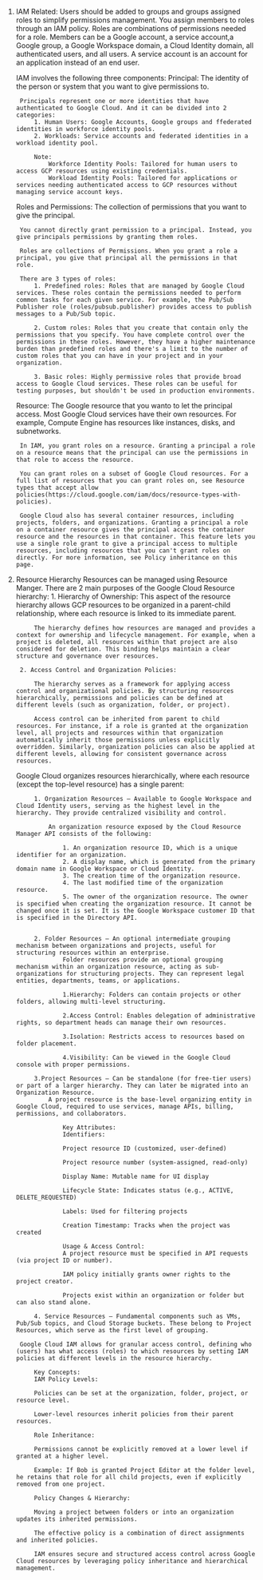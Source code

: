 1. IAM Related:
    Users should be added to groups and groups assigned roles to simplify permissions management.
    You assign members to roles through an IAM policy. Roles are combinations of permissions needed for a role. Members can be a Google account, a service account,a Google group, a Google Workspace domain, a Cloud Identity domain, all authenticated users, and all users. A service account is an account for an application instead of an end user. 
    

    IAM involves the following three components:
    Principal: 
        The identity of the person or system that you want to give permissions to.

        Principals represent one or more identities that have authenticated to Google Cloud. And it can be divided into 2 categories:
            1. Human Users: Google Accounts, Google groups and ffederated identities in workforce identity pools.
            2. Workloads: Service accounts and federated identities in a workload identity pool.
        
            Note:
                Workforce Identity Pools: Tailored for human users to access GCP resources using existing credentials.
                Workload Identity Pools: Tailored for applications or services needing authenticated access to GCP resources without managing service account keys.

    Roles and Permissions: 
        The collection of permissions that you want to give the principal.

        You cannot directly grant permission to a principal. Instead, you give principals permissions by granting them roles.

        Roles are collections of Permissions. When you grant a role a principal, you give that principal all the permissions in that role. 

        There are 3 types of roles: 
            1. Predefined roles: Roles that are managed by Google Cloud services. These roles contain the permissions needed to perform common tasks for each given service. For example, the Pub/Sub Publisher role (roles/pubsub.publisher) provides access to publish messages to a Pub/Sub topic.

            2. Custom roles: Roles that you create that contain only the permissions that you specify. You have complete control over the permissions in these roles. However, they have a higher maintenance burden than predefined roles and there's a limit to the number of custom roles that you can have in your project and in your organization.

            3. Basic roles: Highly permissive roles that provide broad access to Google Cloud services. These roles can be useful for testing purposes, but shouldn't be used in production environments.

        
    Resource: 
        The Google resource that you wanto to let the principal access.
        Most Google Cloud services have their own resources. For example, Compute Engine has resources like instances, disks, and subnetworks.

        In IAM, you grant roles on a resource. Granting a principal a role on a resource means that the principal can use the permissions in that role to access the resource.

        You can grant roles on a subset of Google Cloud resources. For a full list of resources that you can grant roles on, see Resource types that accept allow policies(https://cloud.google.com/iam/docs/resource-types-with-policies).

        Google Cloud also has several container resources, including projects, folders, and organizations. Granting a principal a role on a container resource gives the principal access the container resource and the resources in that container. This feature lets you use a single role grant to give a principal access to multiple resources, including resources that you can't grant roles on directly. For more information, see Policy inheritance on this page.



2. Resource Hierarchy 
    Resources can be managed using Resource Manger.
    There are 2 main purposes of the Google Cloud Resource hierarchy: 
        1. Hierarchy of Ownership:
            This aspect of the resource hierarchy allows GCP resources to be organized in a parent-child relationship, where each resource is linked to its immediate parent.

            The hierarchy defines how resources are managed and provides a context for ownership and lifecycle management. For example, when a project is deleted, all resources within that project are also considered for deletion. This binding helps maintain a clear structure and governance over resources.

        2. Access Control and Organization Policies:

            The hierarchy serves as a framework for applying access control and organizational policies. By structuring resources hierarchically, permissions and policies can be defined at different levels (such as organization, folder, or project).

            Access control can be inherited from parent to child resources. For instance, if a role is granted at the organization level, all projects and resources within that organization automatically inherit those permissions unless explicitly overridden. Similarly, organization policies can also be applied at different levels, allowing for consistent governance across resources.

    Google Cloud organizes resources hierarchically, where each resource (except the top-level resource) has a single parent:

            1. Organization Resources – Available to Google Workspace and Cloud Identity users, serving as the highest level in the hierarchy. They provide centralized visibility and control.
                
                An organization resource exposed by the Cloud Resource Manager API consists of the following:

                    1. An organization resource ID, which is a unique identifier for an organization.
                    2. A display name, which is generated from the primary domain name in Google Workspace or Cloud Identity.
                    3. The creation time of the organization resource.
                    4. The last modified time of the organization resource.
                    5. The owner of the organization resource. The owner is specified when creating the organization resource. It cannot be changed once it is set. It is the Google Workspace customer ID that is specified in the Directory API.


            2. Folder Resources – An optional intermediate grouping mechanism between organizations and projects, useful for structuring resources within an enterprise.
                    Folder resources provide an optional grouping mechanism within an organization resource, acting as sub-organizations for structuring projects. They can represent legal entities, departments, teams, or applications.

                    1.Hierarchy: Folders can contain projects or other folders, allowing multi-level structuring.

                    2.Access Control: Enables delegation of administrative rights, so department heads can manage their own resources.

                    3.Isolation: Restricts access to resources based on folder placement.

                    4.Visibility: Can be viewed in the Google Cloud console with proper permissions.

            3.Project Resources – Can be standalone (for free-tier users) or part of a larger hierarchy. They can later be migrated into an Organization Resource.
                A project resource is the base-level organizing entity in Google Cloud, required to use services, manage APIs, billing, permissions, and collaborators.

                    Key Attributes:
                    Identifiers:

                    Project resource ID (customized, user-defined)

                    Project resource number (system-assigned, read-only)

                    Display Name: Mutable name for UI display

                    Lifecycle State: Indicates status (e.g., ACTIVE, DELETE_REQUESTED)

                    Labels: Used for filtering projects

                    Creation Timestamp: Tracks when the project was created

                    Usage & Access Control:
                    A project resource must be specified in API requests (via project ID or number).

                    IAM policy initially grants owner rights to the project creator.

                    Projects exist within an organization or folder but can also stand alone.
      
            4. Service Resources – Fundamental components such as VMs, Pub/Sub topics, and Cloud Storage buckets. These belong to Project Resources, which serve as the first level of grouping.

        Google Cloud IAM allows for granular access control, defining who (users) has what access (roles) to which resources by setting IAM policies at different levels in the resource hierarchy.

            Key Concepts:
            IAM Policy Levels:

            Policies can be set at the organization, folder, project, or resource level.

            Lower-level resources inherit policies from their parent resources.

            Role Inheritance:

            Permissions cannot be explicitly removed at a lower level if granted at a higher level.

            Example: If Bob is granted Project Editor at the folder level, he retains that role for all child projects, even if explicitly removed from one project.

            Policy Changes & Hierarchy:

            Moving a project between folders or into an organization updates its inherited permissions.

            The effective policy is a combination of direct assignments and inherited policies.

            IAM ensures secure and structured access control across Google Cloud resources by leveraging policy inheritance and hierarchical management.